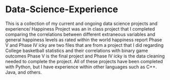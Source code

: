 # Data-Science-Experience
This is a collection of my current and ongoing data science projects and experience/ 
Happiness Project was an in class project that I completed comparing the correlations between different extraneous variables and general happiness levels as rated within the world happiness report 
Phase V and Phase IV icky are two files that are from a project that I did regarding College basketball statistics and their correlations with binary game outcomes 
Phase V is the final project and Phase IV icky is the data cleaning needed to complete the project. 
All of these projects have been completed with Python, but I have experience within other languages such as C++. Java, and others. 
